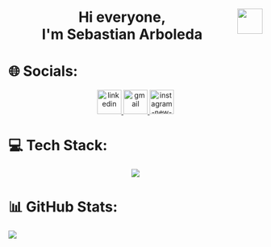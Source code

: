<div align="center">
  <img src="https://github.com/images/mona-whisper.gif" width="50px" align="right"/>
  <h1> Hi everyone,<br> I'm Sebastian Arboleda</h1>
</div>

# 🌐 Socials:

<p align="center">
  <a href="https://linkedin.com/in/sebasti%C3%A1n-arboleda">
    <img width="48" height="48" src="https://img.icons8.com/color/48/linkedin.png" alt="linkedin"/>
  </a>
  <a href="mailto:dev.arboleda@gmail.com">
    <img width="48" height="48" src="https://img.icons8.com/fluency/48/gmail.png" alt="gmail"/>
  </a>
  <a href="https://instagram.com/arboleda.sebastian">
    <img width="48" height="48" src="https://img.icons8.com/color/48/instagram-new--v1.png" alt="instagram-new--v1"/>
  </a>
</p>

# 💻 Tech Stack:

<p align="center">
  <a href="https://skillicons.dev">
    <img src="https://skillicons.dev/icons?i=js,c,cpp,python,typescript,html,css,threejs,react,redux,next,nodejs,express,mongodb,postman,mysql,aws,azure,firebase,netlify,heroku,vercel,git,github,githubactions,tailwind,bootstrap,sass,styledcomponents,wordpress&theme=dark&perline=5" />
  </a>
</p>

# 📊 GitHub Stats:

![](https://github-readme-stats.vercel.app/api/top-langs/?username=Sbas0611&theme=bear&hide_border=true&include_all_commits=false&count_private=false&layout=compact)
